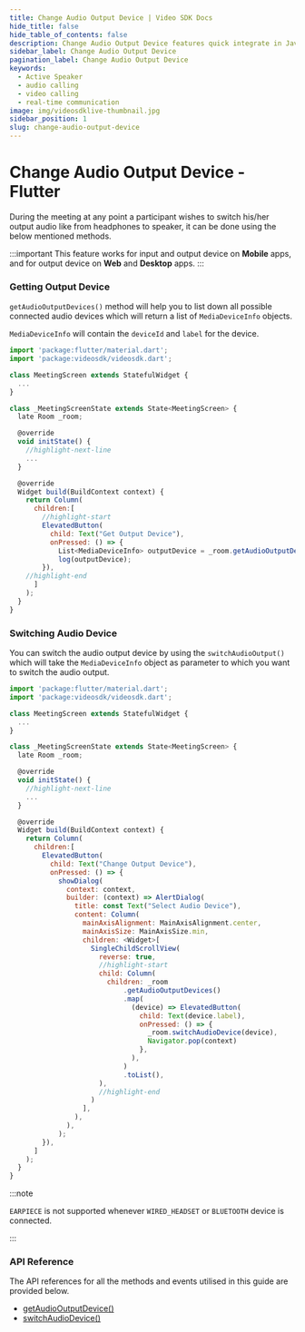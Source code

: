 ```yaml
---
title: Change Audio Output Device | Video SDK Docs
hide_title: false
hide_table_of_contents: false
description: Change Audio Output Device features quick integrate in Javascript, React JS, Android, IOS, React Native, Flutter with Video SDK to add live video & audio conferencing to your applications.
sidebar_label: Change Audio Output Device
pagination_label: Change Audio Output Device
keywords:
  - Active Speaker
  - audio calling
  - video calling
  - real-time communication
image: img/videosdklive-thumbnail.jpg
sidebar_position: 1
slug: change-audio-output-device
---
```


# Change Audio Output Device - Flutter

During the meeting at any point a participant wishes to switch his/her output audio like from headphones to speaker, it can be done using the below mentioned methods.

:::important
This feature works for input and output device on **Mobile** apps, and for output device on **Web** and **Desktop** apps.
:::

### Getting Output Device

`getAudioOutputDevices()` method will help you to list down all possible connected audio devices which will return a list of `MediaDeviceInfo` objects.

`MediaDeviceInfo` will contain the `deviceId` and `label` for the device.

```js
import 'package:flutter/material.dart';
import 'package:videosdk/videosdk.dart';

class MeetingScreen extends StatefulWidget {
  ...
}

class _MeetingScreenState extends State<MeetingScreen> {
  late Room _room;

  @override
  void initState() {
    //highlight-next-line
    ...
  }

  @override
  Widget build(BuildContext context) {
    return Column(
      children:[
        //highlight-start
        ElevatedButton(
          child: Text("Get Output Device"),
          onPressed: () => {
            List<MediaDeviceInfo> outputDevice = _room.getAudioOutputDevices()
            log(outputDevice);
        }),
    //highlight-end
      ]
    );
  }
}
```

### Switching Audio Device

You can switch the audio output device by using the `switchAudioOutput()` which will take the `MediaDeviceInfo` object as parameter to which you want to switch the audio output.

```js
import 'package:flutter/material.dart';
import 'package:videosdk/videosdk.dart';

class MeetingScreen extends StatefulWidget {
  ...
}

class _MeetingScreenState extends State<MeetingScreen> {
  late Room _room;

  @override
  void initState() {
    //highlight-next-line
    ...
  }

  @override
  Widget build(BuildContext context) {
    return Column(
      children:[
        ElevatedButton(
          child: Text("Change Output Device"),
          onPressed: () => {
            showDialog(
              context: context,
              builder: (context) => AlertDialog(
                title: const Text("Select Audio Device"),
                content: Column(
                  mainAxisAlignment: MainAxisAlignment.center,
                  mainAxisSize: MainAxisSize.min,
                  children: <Widget>[
                    SingleChildScrollView(
                      reverse: true,
                      //highlight-start
                      child: Column(
                        children: _room
                            .getAudioOutputDevices()
                            .map(
                              (device) => ElevatedButton(
                                child: Text(device.label),
                                onPressed: () => {
                                  _room.switchAudioDevice(device),
                                  Navigator.pop(context)
                                },
                              ),
                            )
                            .toList(),
                      ),
                      //highlight-end
                    )
                  ],
                ),
              ),
            );
        }),
      ]
    );
  }
}
```

:::note

`EARPIECE` is not supported whenever `WIRED_HEADSET` or `BLUETOOTH` device is connected.

:::

### API Reference

The API references for all the methods and events utilised in this guide are provided below.

- [getAudioOutputDevice()](/flutter/api/sdk-reference/room-class/methods#getaudiooutputdevice)
- [switchAudioDevice()](/flutter/api/sdk-reference/room-class/methods#switchAudioDevice)
